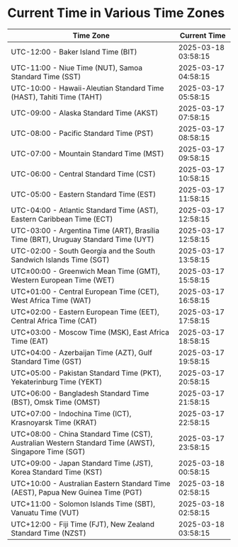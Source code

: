 # Current Time in Various Time Zones

| Time Zone | Current Time |
|-----------|--------------|
| UTC-12:00 - Baker Island Time (BIT) | 2025-03-18 03:58:15 |
| UTC-11:00 - Niue Time (NUT), Samoa Standard Time (SST) | 2025-03-17 04:58:15 |
| UTC-10:00 - Hawaii-Aleutian Standard Time (HAST), Tahiti Time (TAHT) | 2025-03-17 05:58:15 |
| UTC-09:00 - Alaska Standard Time (AKST) | 2025-03-17 07:58:15 |
| UTC-08:00 - Pacific Standard Time (PST) | 2025-03-17 08:58:15 |
| UTC-07:00 - Mountain Standard Time (MST) | 2025-03-17 09:58:15 |
| UTC-06:00 - Central Standard Time (CST) | 2025-03-17 10:58:15 |
| UTC-05:00 - Eastern Standard Time (EST) | 2025-03-17 11:58:15 |
| UTC-04:00 - Atlantic Standard Time (AST), Eastern Caribbean Time (ECT) | 2025-03-17 12:58:15 |
| UTC-03:00 - Argentina Time (ART), Brasília Time (BRT), Uruguay Standard Time (UYT) | 2025-03-17 12:58:15 |
| UTC-02:00 - South Georgia and the South Sandwich Islands Time (SGT) | 2025-03-17 13:58:15 |
| UTC±00:00 - Greenwich Mean Time (GMT), Western European Time (WET) | 2025-03-17 15:58:15 |
| UTC+01:00 - Central European Time (CET), West Africa Time (WAT) | 2025-03-17 16:58:15 |
| UTC+02:00 - Eastern European Time (EET), Central Africa Time (CAT) | 2025-03-17 17:58:15 |
| UTC+03:00 - Moscow Time (MSK), East Africa Time (EAT) | 2025-03-17 18:58:15 |
| UTC+04:00 - Azerbaijan Time (AZT), Gulf Standard Time (GST) | 2025-03-17 19:58:15 |
| UTC+05:00 - Pakistan Standard Time (PKT), Yekaterinburg Time (YEKT) | 2025-03-17 20:58:15 |
| UTC+06:00 - Bangladesh Standard Time (BST), Omsk Time (OMST) | 2025-03-17 21:58:15 |
| UTC+07:00 - Indochina Time (ICT), Krasnoyarsk Time (KRAT) | 2025-03-17 22:58:15 |
| UTC+08:00 - China Standard Time (CST), Australian Western Standard Time (AWST), Singapore Time (SGT) | 2025-03-17 23:58:15 |
| UTC+09:00 - Japan Standard Time (JST), Korea Standard Time (KST) | 2025-03-18 00:58:15 |
| UTC+10:00 - Australian Eastern Standard Time (AEST), Papua New Guinea Time (PGT) | 2025-03-18 02:58:15 |
| UTC+11:00 - Solomon Islands Time (SBT), Vanuatu Time (VUT) | 2025-03-18 02:58:15 |
| UTC+12:00 - Fiji Time (FJT), New Zealand Standard Time (NZST) | 2025-03-18 03:58:15 |
